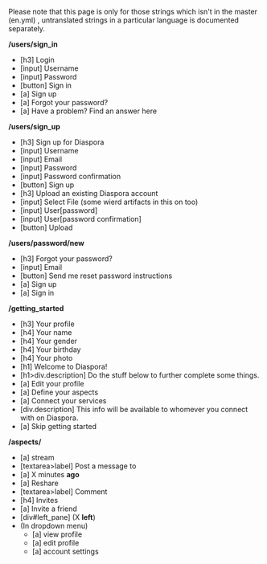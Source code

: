 Please note that this page is only for those strings which isn't in the master (en.yml) , untranslated strings in a particular language is documented separately.


**/users/sign_in**

* [h3] Login
* [input] Username
* [input] Password
* [button] Sign in
* [a] Sign up
* [a] Forgot your password?
* [a] Have a problem? Find an answer here


**/users/sign_up**

* [h3] Sign up for Diaspora
* [input] Username
* [input] Email
* [input] Password
* [input] Password confirmation
* [button] Sign up
* [h3] Upload an existing Diaspora account
* [input] Select File (some wierd artifacts in this on too)
* [input] User[password]
* [input] User[password confirmation]
* [button] Upload

**/users/password/new**

* [h3] Forgot your password? 
* [input] Email
* [button] Send me reset password instructions
* [a] Sign up
* [a] Sign in

**/getting_started**

* [h3] Your profile
* [h4] Your name
* [h4] Your gender
* [h4] Your birthday
* [h4] Your photo
* [h1] Welcome to Diaspora!
* [h1>div.description] Do the stuff below to further complete some things.       
* [a] Edit your profile
* [a] Define your aspects
* [a] Connect your services
* [div.description] This info will be available to whomever you connect with on Diaspora.
* [a] Skip getting started

**/aspects/<id>**

* [a] stream
* [textarea>label] Post a message to <aspect name>
* [a] X minutes **ago**
* [a] Reshare
* [textarea>label] Comment
* [h4] Invites
* [a] Invite a friend
* [div#left_pane] (X **left**)
* (In dropdown menu)
    * [a] view profile
    * [a] edit profile
    * [a] account settings
